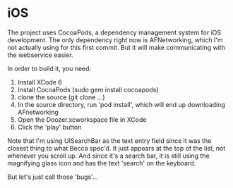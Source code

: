 iOS
===
The project uses CocoaPods, a dependency management system for iOS development. The only dependency right now is AFNetworking, which I'm not actually using for this first commit. But it will make communicating with the webservice easier.

In order to build it, you need:

  1. Install XCode 6
  2. Install CocoaPods (sudo gem install cocoapods)
  3. clone the source (git clone ...)
  4. In the source directory, run 'pod install', which will end up downloading AFnetworking
  5. Open the Doozer.xcworkspace file in XCode
  6. Click the 'play' button

Note that I'm using UISearchBar as the text entry field since it was the closest thing to what Becca spec'd. It just appears at the top of the list, not whenever you scroll up. And since it's a search bar, it is still using the magnifying glass icon and has the text 'search' on the keyboard. 

But let's just call those 'bugs'...
